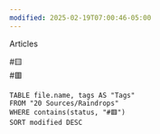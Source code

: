 ```yaml
---
modified: 2025-02-19T07:00:46-05:00
---
```

Articles


#🟨  
#🟥 
```dataview
TABLE file.name, tags AS "Tags"
FROM "20 Sources/Raindrops"
WHERE contains(status, "#🟥")
SORT modified DESC
```